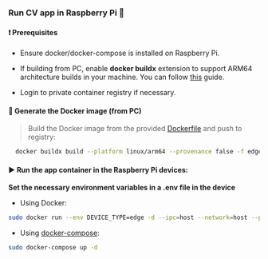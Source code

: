 ### Run CV app in Raspberry Pi :rocket:

#### :exclamation: Prerequisites
  - Ensure docker/docker-compose is installed on Raspberry Pi.
  
  - If building from PC, enable **docker buildx** extension to support ARM64 architecture builds in your machine. You can follow [this](https://www.docker.com/blog/multi-arch-images/) guide.

  - Login to private container registry if necessary.

#### :whale: Generate the Docker image (from PC)
> Build the Docker image from the provided [Dockerfile](Dockerfile) and push to registry:
```bash
  docker buildx build --platform linux/arm64 --provenance false -f edge_devices/raspberry_pi/Dockerfile -t gitlab.secmotic.com:5050/secureye/ai-models/ai-models_dev:latest-arm64 . --push
```

#### :arrow_forward: Run the app container in the Raspberry Pi devices:


**Set the necessary environment variables in a .env file in the device**

- Using Docker:

```bash
sudo docker run --env DEVICE_TYPE=edge -d --ipc=host --network=host --privileged -v /run/udev:/run/udev:ro --env-file .env --name cv_app gitlab.secmotic.com:5050/secureye/ai-models/ai-models_dev:latest-arm64
```

- Using [docker-compose](docker-compose.yml):

```bash
sudo docker-compose up -d
```
